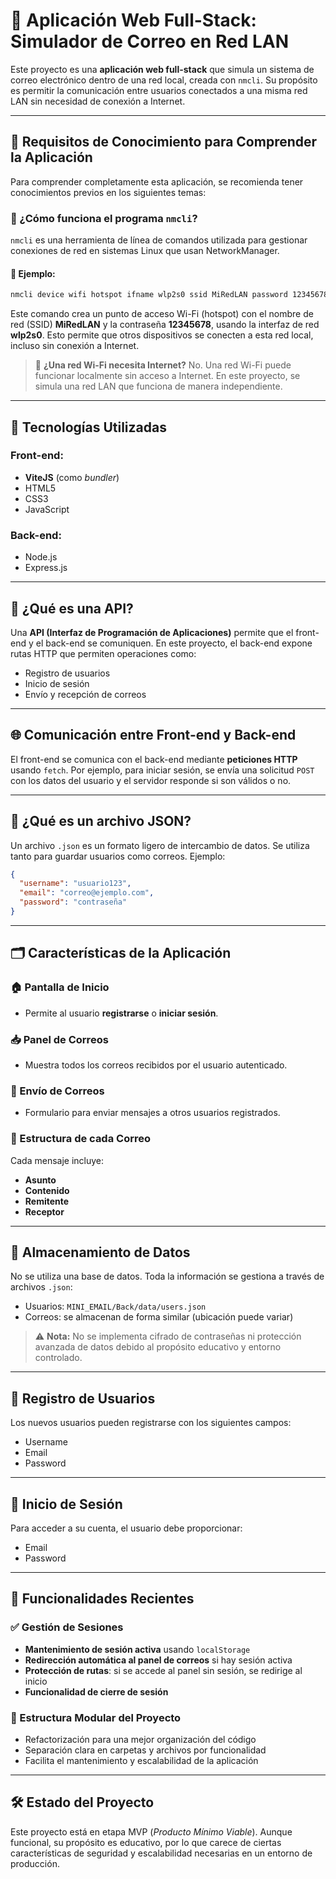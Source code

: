 # 📧 Aplicación Web Full-Stack: Simulador de Correo en Red LAN

Este proyecto es una **aplicación web full-stack** que simula un sistema de correo electrónico dentro de una red local, creada con `nmcli`. Su propósito es permitir la comunicación entre usuarios conectados a una misma red LAN sin necesidad de conexión a Internet.

---

## 📘 Requisitos de Conocimiento para Comprender la Aplicación

Para comprender completamente esta aplicación, se recomienda tener conocimientos previos en los siguientes temas:

### 📡 ¿Cómo funciona el programa `nmcli`?

`nmcli` es una herramienta de línea de comandos utilizada para gestionar conexiones de red en sistemas Linux que usan NetworkManager.

#### 🧪 Ejemplo:

```bash
nmcli device wifi hotspot ifname wlp2s0 ssid MiRedLAN password 12345678
```

Este comando crea un punto de acceso Wi-Fi (hotspot) con el nombre de red (SSID) **MiRedLAN** y la contraseña **12345678**, usando la interfaz de red **wlp2s0**. Esto permite que otros dispositivos se conecten a esta red local, incluso sin conexión a Internet.

> 📌 **¿Una red Wi-Fi necesita Internet?**
> No. Una red Wi-Fi puede funcionar localmente sin acceso a Internet. En este proyecto, se simula una red LAN que funciona de manera independiente.

---

## 🧩 Tecnologías Utilizadas

### Front-end:

- **ViteJS** (como _bundler_)
- HTML5
- CSS3
- JavaScript

### Back-end:

- Node.js
- Express.js

---

## 🔁 ¿Qué es una API?

Una **API (Interfaz de Programación de Aplicaciones)** permite que el front-end y el back-end se comuniquen. En este proyecto, el back-end expone rutas HTTP que permiten operaciones como:

- Registro de usuarios
- Inicio de sesión
- Envío y recepción de correos

---

## 🌐 Comunicación entre Front-end y Back-end

El front-end se comunica con el back-end mediante **peticiones HTTP** usando `fetch`. Por ejemplo, para iniciar sesión, se envía una solicitud `POST` con los datos del usuario y el servidor responde si son válidos o no.

---

## 📄 ¿Qué es un archivo JSON?

Un archivo `.json` es un formato ligero de intercambio de datos. Se utiliza tanto para guardar usuarios como correos. Ejemplo:

```json
{
  "username": "usuario123",
  "email": "correo@ejemplo.com",
  "password": "contraseña"
}
```

---

## 🗂️ Características de la Aplicación

### 🏠 Pantalla de Inicio

- Permite al usuario **registrarse** o **iniciar sesión**.

### 📥 Panel de Correos

- Muestra todos los correos recibidos por el usuario autenticado.

### 📨 Envío de Correos

- Formulario para enviar mensajes a otros usuarios registrados.

### 📌 Estructura de cada Correo

Cada mensaje incluye:

- **Asunto**
- **Contenido**
- **Remitente**
- **Receptor**

---

## 💾 Almacenamiento de Datos

No se utiliza una base de datos. Toda la información se gestiona a través de archivos `.json`:

- Usuarios: `MINI_EMAIL/Back/data/users.json`
- Correos: se almacenan de forma similar (ubicación puede variar)

> ⚠️ **Nota:** No se implementa cifrado de contraseñas ni protección avanzada de datos debido al propósito educativo y entorno controlado.

---

## 📝 Registro de Usuarios

Los nuevos usuarios pueden registrarse con los siguientes campos:

- Username
- Email
- Password

---

## 🔐 Inicio de Sesión

Para acceder a su cuenta, el usuario debe proporcionar:

- Email
- Password

---

## 🚀 Funcionalidades Recientes

### ✅ Gestión de Sesiones

- **Mantenimiento de sesión activa** usando `localStorage`
- **Redirección automática al panel de correos** si hay sesión activa
- **Protección de rutas**: si se accede al panel sin sesión, se redirige al inicio
- **Funcionalidad de cierre de sesión**

### 🧱 Estructura Modular del Proyecto

- Refactorización para una mejor organización del código
- Separación clara en carpetas y archivos por funcionalidad
- Facilita el mantenimiento y escalabilidad de la aplicación

---

## 🛠️ Estado del Proyecto

Este proyecto está en etapa MVP (_Producto Mínimo Viable_). Aunque funcional, su propósito es educativo, por lo que carece de ciertas características de seguridad y escalabilidad necesarias en un entorno de producción.
